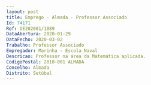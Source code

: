 ```yaml
--- 
layout: post
title: Emprego - Almada - Professor Associado
Id: 74171
Ref: OE202001/1089
DataAbertura: 2020-01-29
DataFecho: 2020-03-02
Trabalho: Professor Associado
Empregador: Marinha - Escola Naval
Descricao: Professor na área da Matemática aplicada.
CodigoPostal: 2810-001 ALMADA
Concelho: Almada
Distrito: Setúbal
--- 
```

